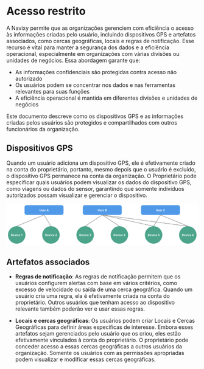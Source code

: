 # Acesso restrito

A Navixy permite que as organizações gerenciem com eficiência o acesso às informações criadas pelo usuário, incluindo dispositivos GPS e artefatos associados, como cercas geográficas, locais e regras de notificação. Esse recurso é vital para manter a segurança dos dados e a eficiência operacional, especialmente em organizações com várias divisões ou unidades de negócios. Essa abordagem garante que:

- As informações confidenciais são protegidas contra acesso não autorizado
- Os usuários podem se concentrar nos dados e nas ferramentas relevantes para suas funções
- A eficiência operacional é mantida em diferentes divisões e unidades de negócios

Este documento descreve como os dispositivos GPS e as informações criadas pelos usuários são protegidos e compartilhados com outros funcionários da organização.

## Dispositivos GPS

Quando um usuário adiciona um dispositivo GPS, ele é efetivamente criado na conta do proprietário, portanto, mesmo depois que o usuário é excluído, o dispositivo GPS permanece na conta da organização. O Proprietário pode especificar quais usuários podem visualizar os dados do dispositivo GPS, como viagens ou dados do sensor, garantindo que somente indivíduos autorizados possam visualizar e gerenciar o dispositivo.

![image-20240718-040427.png](attachments/image-20240718-040427.png)

## Artefatos associados

- **Regras de notificação**: As regras de notificação permitem que os usuários configurem alertas com base em vários critérios, como excesso de velocidade ou saída de uma cerca geográfica. Quando um usuário cria uma regra, ela é efetivamente criada na conta do proprietário. Outros usuários que tenham acesso ao dispositivo relevante também poderão ver e usar essas regras.

- **Locais e cercas geográficas**: Os usuários podem criar Locais e Cercas Geográficas para definir áreas específicas de interesse. Embora esses artefatos sejam gerenciados pelo usuário que os criou, eles estão efetivamente vinculados à conta do proprietário. O proprietário pode conceder acesso a essas cercas geográficas a outros usuários da organização. Somente os usuários com as permissões apropriadas podem visualizar e modificar essas cercas geográficas.